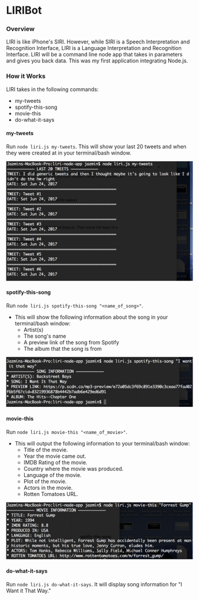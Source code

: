 # LIRIBot

### Overview

LIRI is like iPhone's SIRI. However, while SIRI is a Speech Interpretation and Recognition Interface, LIRI is a Language Interpretation and Recognition Interface. LIRI will be a command line node app that takes in parameters and gives you back data. This was my first application integrating Node.js.

### How it Works

LIRI takes in the following commands:
* my-tweets
* spotify-this-song
* movie-this
* do-what-it-says

#### my-tweets

Run `node liri.js my-tweets`. This will show your last 20 tweets and when they were created at in your terminal/bash window.

![my-tweets](images/my-tweets.png)

#### spotify-this-song

Run `node liri.js spotify-this-song "<name_of_song>"`. 

* This will show the following information about the song in your terminal/bash window:
    * Artist(s)
    * The song's name
    * A preview link of the song from Spotify
    * The album that the song is from

![spotify-this-song](images/spotify-this-song.png)

#### movie-this

Run `node liri.js movie-this "<name_of_movie>"`. 

* This will output the following information to your terminal/bash window:
    * Title of the movie.
    * Year the movie came out.
    * IMDB Rating of the movie.
    * Country where the movie was produced.
    * Language of the movie.
    * Plot of the movie.
    * Actors in the movie.
    * Rotten Tomatoes URL.

![movie-this](images/movie-this.png)

#### do-what-it-says

Run `node liri.js do-what-it-says`. It will display song information for "I Want it That Way."
